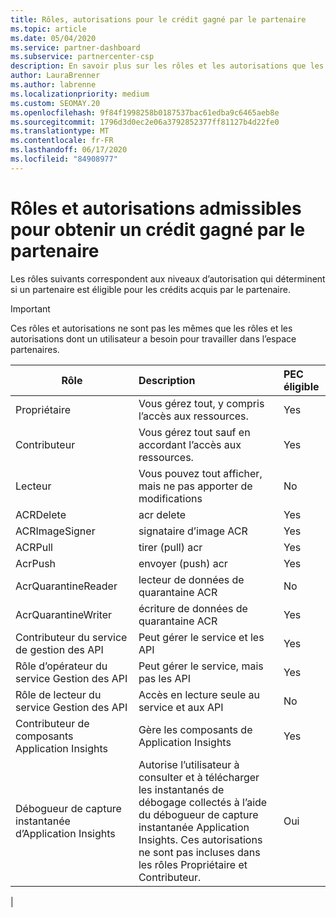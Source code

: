 ```yaml
---
title: Rôles, autorisations pour le crédit gagné par le partenaire
ms.topic: article
ms.date: 05/04/2020
ms.service: partner-dashboard
ms.subservice: partnercenter-csp
description: En savoir plus sur les rôles et les autorisations que les partenaires peuvent obtenir en tant que crédit gagné (PEC). Ils diffèrent des rôles à travailler dans l’espace partenaires.
author: LauraBrenner
ms.author: labrenne
ms.localizationpriority: medium
ms.custom: SEOMAY.20
ms.openlocfilehash: 9f84f1998258b0187537bac61edba9c6465aeb8e
ms.sourcegitcommit: 1796d3d0ec2e06a3792852377ff81127b4d22fe0
ms.translationtype: MT
ms.contentlocale: fr-FR
ms.lasthandoff: 06/17/2020
ms.locfileid: "84908977"
---
```

# <a name="roles-and-permissions-eligible-to-earn-partner-earned-credit"></a>Rôles et autorisations admissibles pour obtenir un crédit gagné par le partenaire

Les rôles suivants correspondent aux niveaux d’autorisation qui déterminent si un partenaire est éligible pour les crédits acquis par le partenaire.

>[!Important]
>Ces rôles et autorisations ne sont pas les mêmes que les rôles et les autorisations dont un utilisateur a besoin pour travailler dans l’espace partenaires.

|**Rôle**   |**Description**   |**PEC éligible**   |
|-----------------|:------------------|:--------------|
|Propriétaire  |Vous gérez tout, y compris l’accès aux ressources.|Yes|
|Contributeur |Vous gérez tout sauf en accordant l’accès aux ressources.|Yes|
|Lecteur|Vous pouvez tout afficher, mais ne pas apporter de modifications|No|
|ACRDelete|acr delete|Yes|
|ACRImageSigner|signataire d’image ACR|Yes|
|ACRPull|tirer (pull) acr|Yes|
|AcrPush|envoyer (push) acr|Yes|
|AcrQuarantineReader|lecteur de données de quarantaine ACR|No|
|AcrQuarantineWriter| écriture de données de quarantaine ACR|Yes|
|Contributeur du service de gestion des API|Peut gérer le service et les API|Yes|
|Rôle d’opérateur du service Gestion des API|Peut gérer le service, mais pas les API|Yes|
|Rôle de lecteur du service Gestion des API|Accès en lecture seule au service et aux API|No|
|Contributeur de composants Application Insights|Gère les composants de Application Insights|Yes|
|Débogueur de capture instantanée d’Application Insights|Autorise l’utilisateur à consulter et à télécharger les instantanés de débogage collectés à l’aide du débogueur de capture instantanée Application Insights. Ces autorisations ne sont pas incluses dans les rôles Propriétaire et Contributeur.|Oui|
|